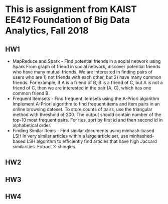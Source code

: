 # This is assignment from KAIST EE412 Foundation of Big Data Analytics, Fall 2018 
## HW1
* MapReduce and Spark - Find potential friends in a social network using Spark
    From graph of friend in social network, discover potential friends who have many mutual friends. We are interested in finding pairs of users who are 1) not friends with each other, but 2) have many common friends. For example, if A is a friend of B, B is a friend of C, but A is not a friend of C, then we are interested in the pair (A, C), which has one common friend B.
* Frequent Itemsets - Find frequent itemsets using the A-Priori algorithm
    Implement A-Priori algorithm to find frequent items and item pairs in an online browsing dateset. To store counts of pairs, use the triangular method with threshold of 200. The output should contain number of the top-10 most frequent pairs. For ties, sort by first id and then second id in alphabetical order.
* Finding Similar Items - Find similar documents using minhash-based LSH
    In very similar articles within a large article set, use minhashed-based LSH algorithm to efficiently find articles that have high Jaccard similarities. Extract 3-shingles.

## HW2


## HW3


## HW4
  
